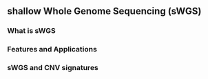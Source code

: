 ## shallow Whole Genome Sequencing (sWGS)

### What is sWGS


### Features and Applications


### sWGS and CNV signatures
